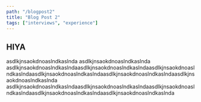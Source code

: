 ```yaml
---
path: "/blogpost2"
title: "Blog Post 2"
tags: ["interviews", "experience"]
---
```


## HIYA


asdlkjnsaokdnoaslndkaslnda
asdlkjnsaokdnoaslndkaslnda
asdlkjnsaokdnoaslndkaslndaasdlkjnsaokdnoaslndkaslndaasdlkjnsaokdnoaslndkaslndaasdlkjnsaokdnoaslndkaslndaasdlkjnsaokdnoaslndkaslndaasdlkjnsaokdnoaslndkaslnda
asdlkjnsaokdnoaslndkaslndaasdlkjnsaokdnoaslndkaslndaasdlkjnsaokdnoaslndkaslndaasdlkjnsaokdnoaslndkaslndaasdlkjnsaokdnoaslndkaslnda